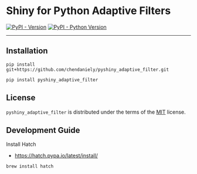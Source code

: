 # Shiny for Python Adaptive Filters

[![PyPI - Version](https://img.shields.io/pypi/v/pyshiny-adaptive-filter.svg)](https://pypi.org/project/pyshiny-adaptive-filter)
[![PyPI - Python Version](https://img.shields.io/pypi/pyversions/pyshiny-adaptive-filter.svg)](https://pypi.org/project/pyshiny-adaptive-filter)

-----

## Installation

```console
pip install git+https://github.com/chendaniely/pyshiny_adaptive_filter.git
```

```console
pip install pyshiny_adaptive_filter
```

## License

`pyshiny_adaptive_filter` is distributed under the terms of the [MIT](https://spdx.org/licenses/MIT.html) license.


## Development Guide

Install Hatch

- <https://hatch.pypa.io/latest/install/>


```shell
brew install hatch
```

